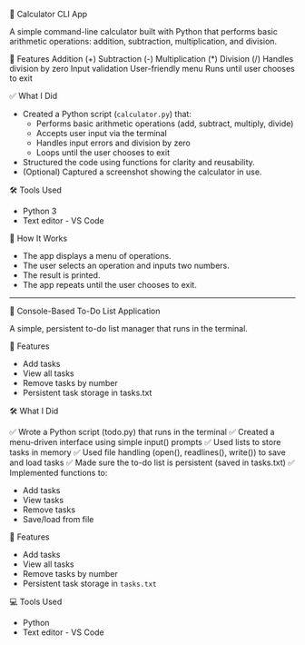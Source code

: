 🧮 Calculator CLI App

A simple command-line calculator built with Python that performs basic arithmetic operations: addition, subtraction, multiplication, and division.

🚀 Features
Addition (+)
Subtraction (-)
Multiplication (*)
Division (/)
Handles division by zero
Input validation
User-friendly menu
Runs until user chooses to exit

✅ What I Did

- Created a Python script (`calculator.py`) that:
  - Performs basic arithmetic operations (add, subtract, multiply, divide)
  - Accepts user input via the terminal
  - Handles input errors and division by zero
  - Loops until the user chooses to exit
- Structured the code using functions for clarity and reusability.
- (Optional) Captured a screenshot showing the calculator in use.

🛠️ Tools Used
- Python 3
- Text editor - VS Code

🧠 How It Works
- The app displays a menu of operations.
- The user selects an operation and inputs two numbers.
- The result is printed.
- The app repeats until the user chooses to exit.

--------------------------------------------------------------------------------------------------------------------------------------------------------------------------------------------------------------------

📝 Console-Based To-Do List Application

A simple, persistent to-do list manager that runs in the terminal.

🚀 Features

  - Add tasks
  - View all tasks
  - Remove tasks by number
  - Persistent task storage in tasks.txt

🛠 What I Did

✅ Wrote a Python script (todo.py) that runs in the terminal
✅ Created a menu-driven interface using simple input() prompts
✅ Used lists to store tasks in memory
✅ Used file handling (open(), readlines(), write()) to save and load tasks
✅ Made sure the to-do list is persistent (saved in tasks.txt)
✅ Implemented functions to:
  - Add tasks
  - View tasks
  - Remove tasks
  - Save/load from file

🚀 Features
- Add tasks
- View all tasks
- Remove tasks by number
- Persistent task storage in `tasks.txt`

💻 Tools Used

- Python 
- Text editor - VS Code

